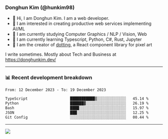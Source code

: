 ### Donghun Kim (@hunkim98)

- 👋 Hi, I am Donghun Kim. I am a web developer. 
- 🤔 I am interested in creating productive web services implementing AI/ML
- 🔭 I am currently studying Computer Graphics / NLP / Vision, Web 
- 🌱 I am currently learning Typescript, Python, C#, Rust, Jupyter
- 🎨 I am the creator of [dotting](https://github.com/hunkim98/dotting), a React component library for pixel art

I write sometimes. Mostly about Tech and Business at https://donghunkim.dev/

---
### 📊 Recent development breakdown
<!--START_SECTION:waka-->

```txt
From: 12 December 2023 - To: 19 December 2023

TypeScript                   ███████████▒░░░░░░░░░░░░░   45.14 %
Python                       ██████▓░░░░░░░░░░░░░░░░░░   26.19 %
Bash                         ████░░░░░░░░░░░░░░░░░░░░░   15.97 %
JSON                         ███░░░░░░░░░░░░░░░░░░░░░░   12.25 %
Git Config                   ░░░░░░░░░░░░░░░░░░░░░░░░░   00.44 %
```

<!--END_SECTION:waka-->
---

<!-- <div align='center'> -->
  <img align="center" src="https://github-readme-stats.vercel.app/api?username=hunkim98&theme=dark&show_icons=true"/>
<!-- </div> -->
<!--
**hunkim98/hunkim98** is a ✨ _special_ ✨ repository because its `README.md` (this file) appears on your GitHub profile.

Here are some ideas to get you started:

- 🔭 I’m currently working on ...
- 🌱 I’m currently learning ...
- 👯 I’m looking to collaborate on ...
- 🤔 I’m looking for help with ...
- 💬 Ask me about ...
- 📫 How to reach me: ...
- 😄 Pronouns: ...
- ⚡ Fun fact: ...
-->
